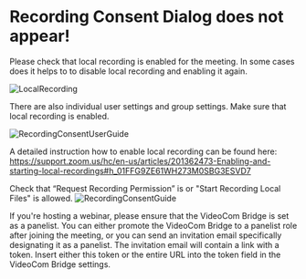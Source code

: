 # Recording Consent Dialog does not appear!

Please check that local recording is enabled for the meeting. In some cases does it helps to to disable local recording and enabling it again.

![LocalRecording](https://github.com/rubberducklabs/videocom-wiki/assets/2312881/381cc416-2c24-4240-b030-3ae0588bc95d)

There are also individual user settings and group settings. Make sure that local recording is enabled.

![RecordingConsentUserGuide](https://github.com/rubberducklabs/videocom-wiki/assets/2312881/33ed4413-cfbc-47cc-be33-33e848bbdecb)

A detailed instruction how to enable local recording can be found here:
https://support.zoom.us/hc/en-us/articles/201362473-Enabling-and-starting-local-recordings#h_01FFG9ZE61WH273M0SBG3ESVD7

Check that “Request Recording Permission” is or "Start Recording Local Files" is allowed.
![RecordingConsentGuide](https://github.com/rubberducklabs/videocom-wiki/assets/2312881/cc2beacb-0945-46ec-99d7-c17d24f160fa)


If you're hosting a webinar, please ensure that the VideoCom Bridge is set as a panelist. You can either promote the VideoCom Bridge to a panelist role after joining the meeting, or you can send an invitation email specifically designating it as a panelist. The invitation email will contain a link with a token. Insert either this token or the entire URL into the token field in the VideoCom Bridge settings.
